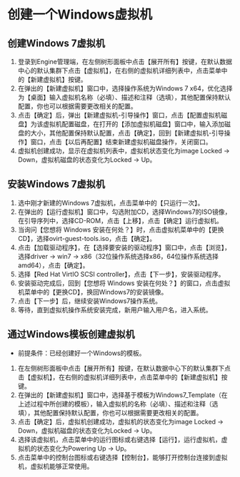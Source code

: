 # 创建一个Windows虚拟机

## 创建Windows 7虚拟机

1. 登录到Engine管理端，在左侧树形面板中点击【展开所有】按键，在默认数据中心的默认集群下点击【虚拟机】，在右侧的虚拟机详细列表中，点击菜单中的【新建虚拟机】按键。
1. 在弹出的【新建虚拟机】窗口中，选择操作系统为Windows 7 x64，优化选择为【桌面】输入虚拟机名称（必填）、描述和注释（选填），其他配置保持默认配置，你也可以根据需要更改相关的配置。
1. 点击【确定】后，弹出【新建虚拟机-引导操作】窗口，点击【配置虚拟机磁盘】为该虚拟机配置磁盘，在打开的【添加虚拟机磁盘】窗口中，输入添加磁盘的大小，其他配置保持默认配置，点击【确定】，回到【新建虚拟机-引导操作】窗口，点击【以后再配置】结束新建虚拟机磁盘操作，关闭窗口。
1. 虚拟机创建成功，显示在虚拟机列表中，虚拟机状态变化为image Locked -> Down，虚拟机磁盘的状态变化为Locked -> Up。


## 安装Windows 7虚拟机

1. 选中刚才新建的Windows 7虚拟机，点击菜单中的【只运行一次】。
1. 在弹出的【运行虚拟机】窗口中，勾选附加CD，选择Windows7的ISO镜像，在引导序列中，选择CD-ROM，点击【上移】，点击【确定】运行虚拟机。
1. 当询问【您想将 Windows 安装在何处？】时，点击虚拟机菜单中的【更换CD】，选择ovirt-guest-tools.iso，点击【确定】。
1. 点击【加载驱动程序】，在【选择要安装的驱动程序】窗口中，点击【浏览】，选择driver -> win7 -> x86（32位操作系统选择x86，64位操作系统选择amd64），点击【确定】。
1. 选择【Red Hat VirtIO SCSI controller】，点击【下一步】，安装驱动程序。
1. 安装驱动完成后，回到【您想将 Windows 安装在何处？】的窗口，点击虚拟机菜单中的【更换CD】，换回Windows7的安装镜像。
1. 点击【下一步】后，继续安装Windows7操作系统。
1. 等待，直到虚拟机操作系统安装完成，新用户输入用户名，进入系统。

## 通过Windows模板创建虚拟机

* 前提条件：已经创建好一个Windows的模板。

1. 在左侧树形面板中点击【展开所有】按键，在默认数据中心下的默认集群下点击【虚拟机】，在右侧的虚拟机详细列表中，点击菜单中的【新建虚拟机】按键。
1. 在弹出的【新建虚拟机】窗口中，选择基于模板为Windows7_Template（在上述过程中所创建的模板），输入虚拟机的名称（必填）、描述和注释（选填），其他配置保持默认配置，你也可以根据需要更改相关的配置。
1. 点击【确定】后，虚拟机创建成功，虚拟机的状态变化为image Locked -> Down，虚拟机磁盘的状态变化为Locked -> Up。
1. 选择该虚拟机，点击菜单中的运行图标或右键选择【运行】，运行虚拟机，虚拟机的状态变化为Powering Up -> Up。
1. 点击菜单中的控制台图标或右键选择【控制台】，能够打开控制台连接到虚拟机，虚拟机能够正常使用。
